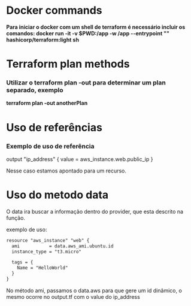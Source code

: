 # Docker commands

<b>Para iniciar o docker com um shell de terraform é necessário incluir os comandos:
docker run -it -v $PWD:/app -w /app --entrypoint "" hashicorp/terraform:light sh</b>

# Terraform plan methods

### Utilizar o terraform plan -out para determinar um plan separado, exemplo

<b>terraform plan -out anotherPlan</b>

# Uso de referências

### Exemplo de uso de referência

<p>
output "ip_address" {
  value = aws_instance.web.public_ip
}
</p>
Nesse caso estamos apontado para um recurso.

<h1> Uso do metodo data</h1>

O data ira buscar a informação dentro do provider, que esta descrito na função.

exemplo de uso:

```md
resource "aws_instance" "web" {
  ami           = data.aws_ami.ubuntu.id
  instance_type = "t3.micro"

  tags = {
    Name = "HelloWorld"
  }
}
```

No método ami, passamos o data.aws para que gere um id dinâmico, o mesmo ocorre no output.tf com o value do ip_address

